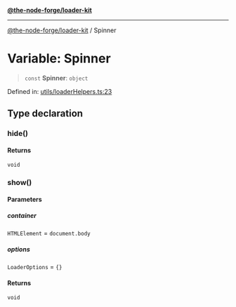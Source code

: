 [**@the-node-forge/loader-kit**](../README.md)

***

[@the-node-forge/loader-kit](../globals.md) / Spinner

# Variable: Spinner

> `const` **Spinner**: `object`

Defined in: [utils/loaderHelpers.ts:23](https://github.com/The-Node-Forge/loader-kit/blob/1145f50a67a91801f92275bbcccb06a23e0f3095/src/utils/loaderHelpers.ts#L23)

## Type declaration

### hide()

#### Returns

`void`

### show()

#### Parameters

##### container

`HTMLElement` = `document.body`

##### options

`LoaderOptions` = `{}`

#### Returns

`void`
